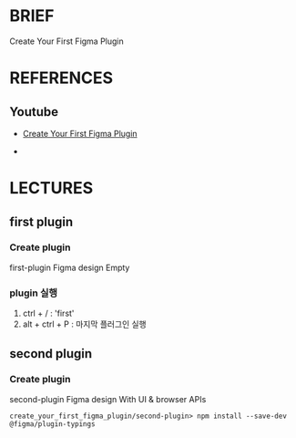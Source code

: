 # BRIEF
Create Your First Figma Plugin

# REFERENCES

## Youtube

- [Create Your First Figma Plugin](https://www.youtube.com/watch?v=pFGhMr6rDhc)

- [](figma/plugin-docs/intro)

# LECTURES

## first plugin
### Create plugin

first-plugin
Figma design
Empty

### plugin 실행
1. ctrl + / : 'first'
2. alt + ctrl + P : 마지막 플러그인 실행


## second plugin
### Create plugin

second-plugin
Figma design
With UI & browser APIs

```
create_your_first_figma_plugin/second-plugin> npm install --save-dev @figma/plugin-typings
```
